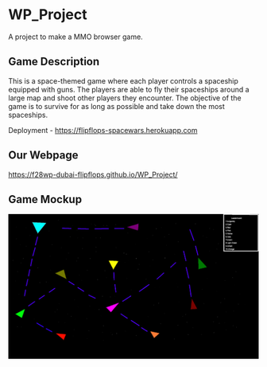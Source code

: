 # WP_Project

A project to make a MMO browser game.


## Game Description

This is a space-themed game where each player controls a spaceship equipped with guns. The players are able to fly their spaceships around a large map and shoot other players they encounter. The objective of the game is to survive for as long as possible and take down the most spaceships.

Deployment - https://flipflops-spacewars.herokuapp.com

## Our Webpage
https://f28wp-dubai-flipflops.github.io/WP_Project/

## Game Mockup

![Mockup Image](/mockup.png)
